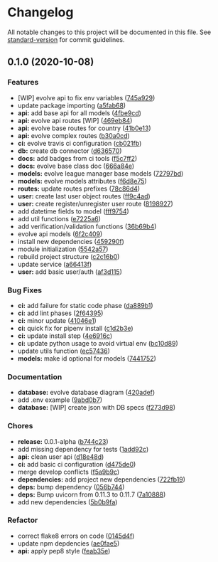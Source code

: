 # Changelog

All notable changes to this project will be documented in this file. See [standard-version](https://github.com/conventional-changelog/standard-version) for commit guidelines.

## 0.1.0 (2020-10-08)


### Features

* [WIP] evolve api to fix env variables ([745a929](https://github.com/Project-SRC/league-manager/commit/745a9299864c7509e01fbfeb6f83ff204e4c9543))
* update package importing ([a5fab68](https://github.com/Project-SRC/league-manager/commit/a5fab683aed0ddd39b6c67efb8783aba6900e9ae))
* **api:** add base api for all models ([4fbe9cd](https://github.com/Project-SRC/league-manager/commit/4fbe9cdc637795b45a0403e7701dc7f87bd4a4cb))
* **api:** evolve api routes [WIP] ([469eb84](https://github.com/Project-SRC/league-manager/commit/469eb84f130d109aba8cd94fd6db654e4772ddd1))
* **api:** evolve base routes for country ([41b0e13](https://github.com/Project-SRC/league-manager/commit/41b0e133ba746fb8421954fba1b090b22ad701e1))
* **api:** evolve complex routes ([b30a0cd](https://github.com/Project-SRC/league-manager/commit/b30a0cdd7e43ac7921db5dfd1f212e51189b2572))
* **ci:** evolve travis ci configuration ([cb021fb](https://github.com/Project-SRC/league-manager/commit/cb021fb0737de675187eb22d07685bdb7c8461fe))
* **db:** create db connector ([d636570](https://github.com/Project-SRC/league-manager/commit/d63657096dd72d08f8a671c81435997a9e32300d))
* **docs:** add badges from ci tools ([f5c7ff2](https://github.com/Project-SRC/league-manager/commit/f5c7ff299463d570fa62338fd219d5b90535bd54))
* **docs:** evolve base class doc ([666a84e](https://github.com/Project-SRC/league-manager/commit/666a84eb66206af35ed47dc9ad25c489092c8864))
* **models:** evolve league manager base models ([72797bd](https://github.com/Project-SRC/league-manager/commit/72797bd1ed7a52bec01846325d2831f6c4af30f0))
* **models:** evolve models attributes ([f6d8e75](https://github.com/Project-SRC/league-manager/commit/f6d8e75555e11813c14689436d8bdd276a48eb26))
* **routes:** update routes prefixes ([78c86d4](https://github.com/Project-SRC/league-manager/commit/78c86d4831018a70b56d2f419cd54d6bedda4df1))
* **user:** create last user object routes ([ff9c4ad](https://github.com/Project-SRC/league-manager/commit/ff9c4addfeb6aa4a6b4e98eea9ea05da3322e04f))
* **user:** create register/unregister user route ([8198927](https://github.com/Project-SRC/league-manager/commit/81989272f6bd60b2b747bcf9ded0ff7b3fb777f5))
* add datetime fields to model ([fff9754](https://github.com/Project-SRC/league-manager/commit/fff97543167a20b91d125d3b3afb8d54f0af25a5))
* add util functions ([e7225a6](https://github.com/Project-SRC/league-manager/commit/e7225a6af7c1b7edc220573bce195a7b533b2c6c))
* add verification/validation functions ([36b69b4](https://github.com/Project-SRC/league-manager/commit/36b69b4b60774177faa59126a40d99f0255dc43f))
* evolve api models ([6f2c409](https://github.com/Project-SRC/league-manager/commit/6f2c4095670ad8635a207ec018b22fbd56dbe425))
* install new dependencies ([459290f](https://github.com/Project-SRC/league-manager/commit/459290f5aad9e9949394c168426384c595e98e52))
* module initialization ([5542a57](https://github.com/Project-SRC/league-manager/commit/5542a57ea5fb05144efae7d7a651e901fb09326e))
* rebuild project structure ([c2c16b0](https://github.com/Project-SRC/league-manager/commit/c2c16b03a9f7d45fd1e7bf637947bfcbce3e2da7))
* update service ([a66413f](https://github.com/Project-SRC/league-manager/commit/a66413fbfd25f16e3eae1d2a76bd50038bff25a3))
* **user:** add basic user/auth ([af3d115](https://github.com/Project-SRC/league-manager/commit/af3d1151d1e0b3badabb9ede72a3c1cef43febdf))


### Bug Fixes

* **ci:** add failure for static code phase ([da889b1](https://github.com/Project-SRC/league-manager/commit/da889b1f877bf2e200a660f63034efa4b6bfefad))
* **ci:** add lint phases ([2f64395](https://github.com/Project-SRC/league-manager/commit/2f6439501ced603de891b2e733d4ac39c746ae95))
* **ci:** minor update ([41046e1](https://github.com/Project-SRC/league-manager/commit/41046e1db82e3fb5c9319744269cd4738e6299a4))
* **ci:** quick fix for pipenv install ([c1d2b3e](https://github.com/Project-SRC/league-manager/commit/c1d2b3ef94bd053ba08e08f2d61955ed6e36e855))
* **ci:** update install step ([4e6916c](https://github.com/Project-SRC/league-manager/commit/4e6916c9e5caab7f0b6b180aa1a7ec216d51cbd2))
* **ci:** update python usage to avoid virtual env ([bc10d89](https://github.com/Project-SRC/league-manager/commit/bc10d89ae76e5191d43376677a70cab7a1b7dd83))
* update utils function ([ec57436](https://github.com/Project-SRC/league-manager/commit/ec57436e8fe867f6316d4f5275a6ac7d777ff387))
* **models:** make id optional for models ([7441752](https://github.com/Project-SRC/league-manager/commit/7441752a3a50ffab84161e59212a13f00407cc80))


### Documentation

* **database:** evolve database diagram ([420adef](https://github.com/Project-SRC/league-manager/commit/420adef1e23441a6a76adc0007dc1b21223c811d))
* add .env example ([9abd0b7](https://github.com/Project-SRC/league-manager/commit/9abd0b7142335d0b0bff22ab0af3294153d554c6))
* **database:** [WIP] create json with DB specs ([f273d98](https://github.com/Project-SRC/league-manager/commit/f273d98854e95924998b745081ce045a13ee02fb))


### Chores

* **release:** 0.0.1-alpha ([b744c23](https://github.com/Project-SRC/league-manager/commit/b744c23684a809c35cdf791c608070caa0d8b72c))
* add missing dependency for tests ([1add92c](https://github.com/Project-SRC/league-manager/commit/1add92ce8271a05e1f9e917c765468685f348139))
* **api:** clean user api ([d18e48d](https://github.com/Project-SRC/league-manager/commit/d18e48df3ea67f51c686f7422f013f6dc2ff80c2))
* **ci:** add basic ci configuration ([d475de0](https://github.com/Project-SRC/league-manager/commit/d475de0f1ce475b1b8fc1b1dcae144f52a7839bf))
* merge develop conflicts ([f5a9b9c](https://github.com/Project-SRC/league-manager/commit/f5a9b9c8506186c910ac5cbb6a0bbee2d44e7f6e))
* **dependencies:** add project new dependencies ([722fb19](https://github.com/Project-SRC/league-manager/commit/722fb198ccf65e00046acdbf7e3ff5524c9dbb0f))
* **deps:** bump dependency ([056b744](https://github.com/Project-SRC/league-manager/commit/056b74434e1d96bb630e74ee2eb18870708b79e9))
* **deps:** Bump uvicorn from 0.11.3 to 0.11.7 ([7a10888](https://github.com/Project-SRC/league-manager/commit/7a108884984ba9a8f43638e407949b1281a5e704))
* add new dependencies ([5b0b9fa](https://github.com/Project-SRC/league-manager/commit/5b0b9fa1e616304681b7c42adb7d7684cee8b55a))


### Refactor

* correct flake8 errors on code ([0145d4f](https://github.com/Project-SRC/league-manager/commit/0145d4fb29abeb6ebb15cbf19f7ea739c2455896))
* update npm depdencies ([ae0fae5](https://github.com/Project-SRC/league-manager/commit/ae0fae543421d9229de3cb0ea55b00ee63c27397))
* **api:** apply pep8 style ([feab35e](https://github.com/Project-SRC/league-manager/commit/feab35eb106feed6fe7bf2d3ccc7452e30496b3b))

